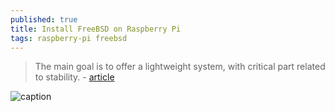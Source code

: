 ```yaml
---
published: true
title: Install FreeBSD on Raspberry Pi
tags: raspberry-pi freebsd
---
```

> The main goal is to offer a lightweight system, with critical part related to stability. - [article](https://raspberrytips.com/install-freebsd-raspberry-pi/)

![caption](https://raspberrytips.com/wp-content/uploads/2020/08/freebsd-logo.jpg?ezimgfmt=ng:webp/ngcb39)
